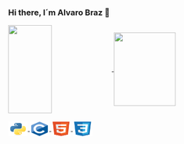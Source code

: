 ### Hi there, I´m Alvaro Braz 👋


<div>
  <a href = "https://github.com/oalvarobraz">
  <img align="center" height="180em" width="42%" src="https://github-readme-stats.vercel.app/api?username=oalvarobraz&show_icons=true&theme=github_dark&include_all_comits=true&conut_private=true"/>
  <img align="center" height="150em" width="50%" src="https://github-readme-stats.vercel.app/api/top-langs/?username=oalvarobraz&layout=compact&langs_count=16&theme=github_dark"/>
</div>

<div style="display: inline_block"><br>
  <img align="center" alt="Python" height="30" width="40" src="https://raw.githubusercontent.com/devicons/devicon/master/icons/python/python-original.svg">
  <img align="center" alt="C" height="30" width="40" src="https://raw.githubusercontent.com/devicons/devicon//master/icons/c/c-original.svg">
  <img align="center" alt="HTML" height="30" width="40" src="https://raw.githubusercontent.com/devicons/devicon/master/icons/html5/html5-original.svg">
  <img align="center" alt="CSS" height="30" width="40" src="https://raw.githubusercontent.com/devicons/devicon/master/icons/css3/css3-original.svg">
</div>

